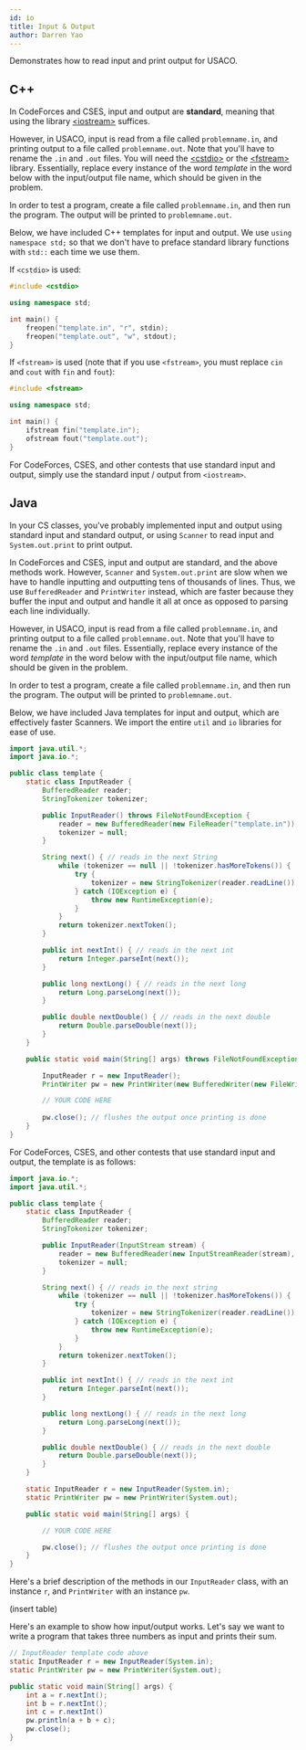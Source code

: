 ```yaml
---
id: io
title: Input & Output
author: Darren Yao
---
```


<module-excerpt>

Demonstrates how to read input and print output for USACO.

</module-excerpt>

## C++

In CodeForces and CSES, input and output are **standard**, meaning that using the library [\<iostream\>](http://www.cplusplus.com/reference/iostream/) suffices. 

However, in USACO, input is read from a file called `problemname.in`, and printing output to a file called `problemname.out`. Note that you'll have to rename the `.in` and `.out` files. You will need the [\<cstdio\>](http://www.cplusplus.com/reference/cstdio/) or the [\<fstream\>](http://www.cplusplus.com/reference/fstream/) library. Essentially, replace every instance of the word *template* in the word below with the input/output file name, which should be given in the problem.

In order to test a program, create a file called `problemname.in`, and then run the program. The output will be printed to `problemname.out`.

Below, we have included C++ templates for input and output. We use `using namespace std;` so that we don't have to preface standard library functions with `std::` each time we use them.

If `<cstdio>` is used: 

```cpp
#include <cstdio>

using namespace std;

int main() {
    freopen("template.in", "r", stdin);
    freopen("template.out", "w", stdout);
}
```

If `<fstream>` is used (note that if you use `<fstream>`, you must replace `cin` and `cout` with `fin` and `fout`): 

```cpp
#include <fstream>

using namespace std;

int main() {
    ifstream fin("template.in");
    ofstream fout("template.out");
}
```

For CodeForces, CSES, and other contests that use standard input and output, simply use the standard input / output from `<iostream>`.

## Java

In your CS classes, you've probably implemented input and output using standard input and standard output, or using `Scanner` to read input and `System.out.print` to print output.

In CodeForces and CSES, input and output are standard, and the above methods work. However, `Scanner` and `System.out.print` are slow when we have to handle inputting and outputting tens of thousands of lines. Thus, we use `BufferedReader` and `PrintWriter` instead, which are faster because they buffer the input and output and handle it all at once as opposed to parsing each line individually.

However, in USACO, input is read from a file called `problemname.in`, and printing output to a file called `problemname.out`. Note that you'll have to rename the `.in` and `.out` files. Essentially, replace every instance of the word *template* in the word below with the input/output file name, which should be given in the problem.

In order to test a program, create a file called `problemname.in`, and then run the program. The output will be printed to `problemname.out`.

Below, we have included Java templates for input and output, which are effectively faster Scanners. We import the entire `util` and `io` libraries for ease of use.

```java
import java.util.*;
import java.io.*;

public class template {
    static class InputReader {
        BufferedReader reader;
        StringTokenizer tokenizer;

        public InputReader() throws FileNotFoundException {
            reader = new BufferedReader(new FileReader("template.in"));
            tokenizer = null;
        }

        String next() { // reads in the next String
            while (tokenizer == null || !tokenizer.hasMoreTokens()) {
                try {
                    tokenizer = new StringTokenizer(reader.readLine());
                } catch (IOException e) {
                    throw new RuntimeException(e);
                }
            }
            return tokenizer.nextToken();
        }

        public int nextInt() { // reads in the next int
            return Integer.parseInt(next());
        }

        public long nextLong() { // reads in the next long
            return Long.parseLong(next());
        }

        public double nextDouble() { // reads in the next double
            return Double.parseDouble(next());
        }
    }

    public static void main(String[] args) throws FileNotFoundException, IOException {

        InputReader r = new InputReader();
        PrintWriter pw = new PrintWriter(new BufferedWriter(new FileWriter("template.out")));

        // YOUR CODE HERE
        
        pw.close(); // flushes the output once printing is done
    }
}
```

For CodeForces, CSES, and other contests that use standard input and output, the template is as follows:

```java
import java.io.*;
import java.util.*;

public class template {
    static class InputReader {
        BufferedReader reader;
        StringTokenizer tokenizer;

        public InputReader(InputStream stream) {
            reader = new BufferedReader(new InputStreamReader(stream), 32768);
            tokenizer = null;
        }

        String next() { // reads in the next string
            while (tokenizer == null || !tokenizer.hasMoreTokens()) {
                try {
                    tokenizer = new StringTokenizer(reader.readLine());
                } catch (IOException e) {
                    throw new RuntimeException(e);
                }
            }
            return tokenizer.nextToken();
        }

        public int nextInt() { // reads in the next int
            return Integer.parseInt(next());
        }

        public long nextLong() { // reads in the next long
            return Long.parseLong(next());
        }

        public double nextDouble() { // reads in the next double
            return Double.parseDouble(next());
        }
    }

    static InputReader r = new InputReader(System.in);
    static PrintWriter pw = new PrintWriter(System.out);

    public static void main(String[] args) {

        // YOUR CODE HERE

        pw.close(); // flushes the output once printing is done
    }
}
```

Here's a brief description of the methods in our `InputReader` class, with an instance `r`, and `PrintWriter` with an instance `pw`.

(insert table)

Here's an example to show how input/output works. Let's say we want to write a program that takes three numbers as input and prints their sum.

```java
// InputReader template code above
static InputReader r = new InputReader(System.in);
static PrintWriter pw = new PrintWriter(System.out);

public static void main(String[] args) {
    int a = r.nextInt();
    int b = r.nextInt();
    int c = r.nextInt()
    pw.println(a + b + c);
    pw.close();
}
```